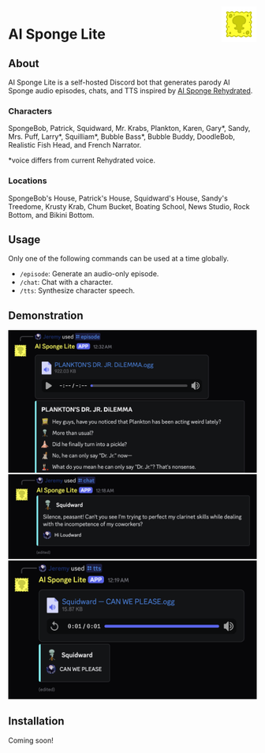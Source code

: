 <img src="img/Logo.gif" alt="Logo" title="Logo" align="right" width="72" height="72" />

# AI Sponge Lite

## About

AI Sponge Lite is a self-hosted Discord bot that generates parody AI Sponge audio episodes, chats, and TTS inspired by
[AI Sponge Rehydrated](https://aisponge.riskivr.com/).

### Characters

SpongeBob, Patrick, Squidward, Mr. Krabs, Plankton, Karen, Gary*, Sandy, Mrs. Puff, Larry*, Squilliam*, Bubble Bass*,
Bubble Buddy, DoodleBob, Realistic Fish Head, and French Narrator.

*voice differs from current Rehydrated voice.

### Locations

SpongeBob's House, Patrick's House, Squidward's House, Sandy's Treedome, Krusty Krab, Chum Bucket, Boating School, News 
Studio, Rock Bottom, and Bikini Bottom.

## Usage

Only one of the following commands can be used at a time globally.

- `/episode`: Generate an audio-only episode.
- `/chat`: Chat with a character.
- `/tts`: Synthesize character speech.

## Demonstration

![Episode](img/episode.png)
![Chat](img/chat.png)
![TTS](img/tts.png)

## Installation

Coming soon!